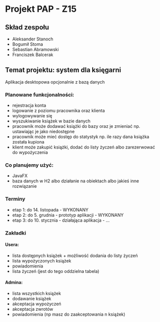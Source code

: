 # Projekt PAP - Z15

## Skład zespołu

- Aleksander Stanoch
- Bogumił Stoma
- Sebastian Abramowski
- Franciszek Balcerak

## Temat projektu: system dla księgarni

Aplikacja desktopowa opcjonalnie z bazą danych

### Planowane funkcjonalności:

- rejestracja konta
- logowanie z poziomu pracownika oraz klienta
- wylogowywanie się
- wyszukiwanie książek w bazie danych
- pracownik może dodawać książki do bazy oraz je zmieniać np. ustawiając je jako niedostępne
- pracownik może mieć dostęp do statystyk np. ile razy dana książka została kupiona
- klient może zakupić książki, dodać do listy życzeń albo zarezerwować do wypożyczenia

### Co planujemy użyć:

- JavaFX
- baza danych w H2 albo działanie na obiektach albo jakieś inne rozwiązanie

### Terminy

- etap 1: do 14. listopada - WYKONANY
- etap 2: do 5. grudnia - prototyp aplikacji - WYKONANY
- etap 3: do 10. stycznia - działająca aplikacja - ...

### Zakładki

#### Usera:
- lista dostępnych książek + możliwość dodania do listy życzeń
- lista wypożyczonych książek
- powiadomienia
- lista życzeń (jest do tego oddzielna tabela)

#### Admina:
- lista wszystkich książek
- dodawanie książek
- akceptacja wypożyczeń
- akceptacja zwrotów
- powiadomienia (np masz do zaakceptowania n książek)
